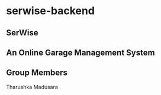 # serwise-backend
## SerWise
An Online Garage Management System
---
## Group Members
Tharushka Madusara